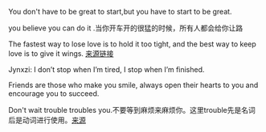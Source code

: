 You don't have to be great to start,but you have to start to be great.

you believe you can do it .当你开车开的很猛的时候，所有人都会给你让路

The fastest way to lose love is to hold it too tight, and the best way to keep love is to give it wings. [来源链接](https://www.bilibili.com/opus/659251628555108355)

Jynxzi: I don’t stop when I’m tired, I stop when I’m finished.

Friends are those who make you smile, always open their hearts to you and encourage you to succeed.

Don't wait trouble troubles you.不要等到麻烦来麻烦你。这里trouble先是名词后是动词进行使用。[来源](https://www.bilibili.com/video/BV1B5411Y719?t=898.8&p=7)